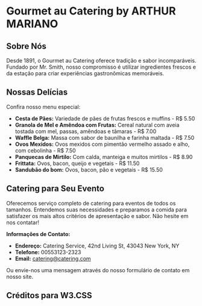 # Gourmet au Catering by ARTHUR MARIANO

## Sobre Nós

Desde 1891, o Gourmet au Catering oferece tradição e sabor incomparáveis. Fundado por Mr. Smith, nosso compromisso é utilizar ingredientes frescos e da estação para criar experiências gastronômicas memoráveis.

## Nossas Delícias

Confira nosso menu especial:

* **Cesta de Pães:** Variedade de pães de frutas frescos e muffins - R$ 5.50
* **Granola de Mel e Amêndoa com Frutas:** Cereal natural com aveia tostada com mel, passas, amêndoas e tâmaras - R$ 7.00
* **Waffle Belga:** Massa com sabor de baunilha e farinha maltada - R$ 7.50
* **Ovos Mexidos:** Ovos mexidos com pimentão vermelho assado e alho, com cebolinha - R$ 7.50
* **Panquecas de Mirtilo:** Com calda, manteiga e muitos mirtilos - R$ 8.90
* **Frittata:** Ovos, bacon, queijo e vegetais - R$ 11.50
* **Sandubão do bom:** Ovos, bacon, pão e vegetais - R$ 15.50

## Catering para Seu Evento

Oferecemos serviço completo de catering para eventos de todos os tamanhos. Entendemos suas necessidades e preparamos a comida para satisfazer os mais altos critérios de apresentação e sabor. Não hesite em nos contatar!

**Informações de Contato:**

* **Endereço:** Catering Service, 42nd Living St, 43043 New York, NY
* **Telefone:** 00553123-2323
* **Email:** catering@catering.com

Ou envie-nos uma mensagem através do nosso formulário de contato em nosso site.

## Créditos para W3.CSS